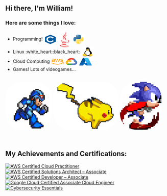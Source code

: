 ## Hi there, I'm William! <br>
### Here are some things I love:
<div>
  <ul>
    <li> 
      Programming! 
      <img align="center" height="30" width="40" src="https://raw.githubusercontent.com/devicons/devicon/master/icons/c/c-plain.svg">
      <img align="center" height="50" width="40" src="https://raw.githubusercontent.com/devicons/devicon/master/icons/java/java-plain.svg">
      <img align="center" height="35" width="40" src="https://raw.githubusercontent.com/devicons/devicon/master/icons/python/python-original.svg">
    </li>
    <li>
      Linux :white_heart::black_heart:
      <img align="center" height="30" width="40" src="https://raw.githubusercontent.com/devicons/devicon/master/icons/linux/linux-original.svg">
    </li>
    <li>
      Cloud Computing
      <img align="center" height="30" width="40" src="https://raw.githubusercontent.com/devicons/devicon/master/icons/amazonwebservices/amazonwebservices-plain-wordmark.svg">
      <img align="center" height="30" width="40" src="https://raw.githubusercontent.com/devicons/devicon/master/icons/googlecloud/googlecloud-original.svg">
      <img align="center" height="26" width="40" src="https://raw.githubusercontent.com/devicons/devicon/master/icons/azure/azure-original.svg">
    </li>
    <li>
      Games! Lots of videogames...
    </li>
  </ul>
</div>

<div style="display: inline_block"><br>
  <img align="center" alt="Megaman" height="150" style="border-radius:50px;" src="https://raw.githubusercontent.com/williamfp4/williamfp4/master/megamen-anima%C3%A7%C3%A3o.gif">
  <img align="center" alt="Pikachu" height="150" style="border-radius:50px;" src="https://raw.githubusercontent.com/williamfp4/williamfp4/master/pikachu-running.gif">
  <img align="center" alt="Sonic" height="150" width="130" style="border-radius:50px;" src="https://raw.githubusercontent.com/williamfp4/williamfp4/master/sonic-running.gif">
</div> <br><br>

## My Achievements and Certifications:

<a href="http://www.credly.com/badges/77751712-95c0-4ee2-85d8-76799841df3a" target="_blank"> <img width="110" alt="AWS Certified Cloud Practitioner" src="https://images.credly.com/size/110x110/images/00634f82-b07f-4bbd-a6bb-53de397fc3a6/image.png"> </a>
<a href="https://www.credly.com/badges/cfceaf26-8dc6-4b82-bdb8-4d73ae99cc57" target="_blank"> <img width="110" alt="AWS Certified Solutions Architect – Associate" src="https://images.credly.com/size/680x680/images/0e284c3f-5164-4b21-8660-0d84737941bc/image.png"> </a>
<a href="https://www.credly.com/badges/e3e7d0de-9d87-4c4d-a661-bc55d63dbdd0/public_url" target="_blank"> <img width="110" alt="AWS Certified Developer – Associate" src="https://images.credly.com/size/340x340/images/b9feab85-1a43-4f6c-99a5-631b88d5461b/image.png"> </a>
<a href="https://google.accredible.com/55c80566-1cd6-48aa-8e5e-733d2c50c9cf" target="_blank"> <img width="110" alt="Google Cloud Certified Associate Cloud Engineer" src="https://api.accredible.com/v1/frontend/credential_website_embed_image/badge/66412248"> </a>
<a href="https://www.credly.com/badges/a29de511-901a-47e6-be13-66defd0d7209" target="_blank"> <img width="110" alt="
Cybersecurity Essentials" src="https://images.credly.com/size/680x680/images/054913b2-e271-49a2-a1a4-9bf1c1f9a404/CyberEssentials.png"> </a>
